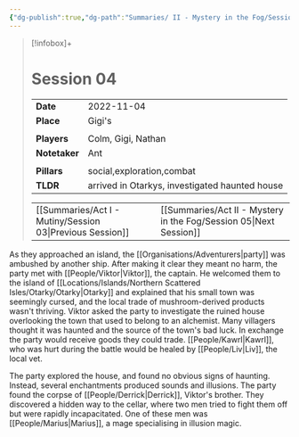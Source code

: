 ```yaml
---
{"dg-publish":true,"dg-path":"Summaries/ II - Mystery in the Fog/Session 04.md","dg-permalink":"summaries/04","permalink":"/summaries/04/","tags":["session"]}
---
```


> [!infobox]+
> # Session 04
> 
> | | |
> | --- | --- |
> | **Date** | 2022-11-04 |
> | **Place** | Gigi's |
> | | | 
> | **Players** | Colm, Gigi, Nathan |
> | **Notetaker** | Ant |
> | | | 
> | **Pillars** | social,exploration,combat | 
> | **TLDR** | arrived in Otarkys, investigated haunted house |
> 
> | | |
> | --- | --- |
> | [[Summaries/Act I - Mutiny/Session 03\|Previous Session]] | [[Summaries/Act II - Mystery in the Fog/Session 05\|Next Session]] |

As they approached an island, the [[Organisations/Adventurers\|party]] was ambushed by another ship. After making it clear they meant no harm, the party met with [[People/Viktor\|Viktor]], the captain. He welcomed them to the island of [[Locations/Islands/Northern Scattered Isles/Otarky/Otarky\|Otarky]] and explained that his small town was seemingly cursed, and the local trade of mushroom-derived products wasn't thriving. Viktor asked the party to investigate the ruined house overlooking the town that used to belong to an alchemist. Many villagers thought it was haunted and the source of the town's bad luck. In exchange the party would receive goods they could trade. [[People/Kawrl\|Kawrl]], who was hurt during the battle would be healed by [[People/Liv\|Liv]], the local vet.

The party explored the house, and found no obvious signs of haunting. Instead, several enchantments produced sounds and illusions. The party found the corpse of [[People/Derrick\|Derrick]], Viktor's brother. They discovered a hidden way to the cellar, where two men tried to fight them off but were rapidly incapacitated. One of these men was [[People/Marius\|Marius]], a mage specialising in illusion magic.
